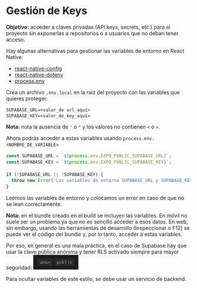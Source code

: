 # Gestión de Keys

**Objetivo:** acceder a claves privadas (API keys, secrets, etc.) para el proyecto 
sin exponerlas a repositorios o a usuarios que no deban tener acceso.

Hay algunas alternativas para gestionar las variables de entorno en React Native:

- [react-native-config](https://www.npmjs.com/package/react-native-config)
- [react-native-dotenv](https://www.npmjs.com/package/react-native-dotenv)
- [process.env](https://docs.expo.dev/guides/environment-variables/#how-variables-are-loaded)

Crea un archivo `.env.local` en la raíz del proyecto con las variables que quieres
proteger:

```env
SUPABASE_URL=<valor_de url_aquí>
SUPABASE_KEY=<valor_de_key_aquí>
```

**Nota:** nota la ausencia de `'` o `"` y los valores no contienen `<` o `>`.

Ahora podrás acceder a estas variables usando `process.env.<NOMBRE_DE_VARIABLE>`

```javascript
const SUPABASE_URL = `${process.env.EXPO_PUBLIC_SUPABASE_URL}`;
const SUPABASE_KEY = `${process.env.EXPO_PUBLIC_SUPABASE_KEY}`;

if (!SUPABASE_URL || !SUPABASE_KEY) {
  throw new Error('Las variables de entorno SUPABASE_URL y SUPABASE_KEY deben estar definidas.');
}
```

Leemos las variables de entorno y colocamos un error en caso de que no se lean 
correctamente.

**Nota:** en el bundle creado en el build se incluyen las variables. En móvil no 
suele ser un problema ya que no es sencillo acceder a esos datos. En web, sin embargo, 
usando las herramientas de desarrollo (Inspeccionar o F12) se puede ver el código
del bundle y, por lo tanto, acceder a estas variables.

Por eso, en general es una mala práctica, en el caso de Supabase hay que usar la clave
pública anónima y tener RLS activado siempre para mayor seguridad:
![anon pub key](image-14.png)

Para ocultar variables de este estilo, se debe usar un servicio de backend.